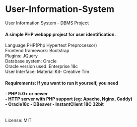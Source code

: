 # User-Information-System
User Information System - DBMS Project

<h4>A simple PHP webapp project for user identification.</h4>

Language:PHP(Php Hypertext Preprocessor) </br>
Frontend framework: Bootstrap </br>
Plugins: JQuery </br>
Database system: Oracle </br>
Oracle version used: Enterprise 18c </br>
User Interface: Material Kit- Creative Tim </br>

<h4>
Requirements: If you want to run it yourself, you need</br></br>
- PHP 5.0+ or newer</br>
- HTTP server with PHP support (eg: Apache, Nginx, Caddy)</br>
- Oracle18c
- DBeaver
- InstantClient 18C 32bit</br>
</h4></br>
License: MIT 

